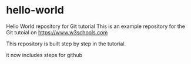 # hello-world
Hello World repository for Git tutorial
This is an example repository for the Git tutoial on https://www.w3schools.com

This repository is built step by step in the tutorial.



it now includes steps for github
